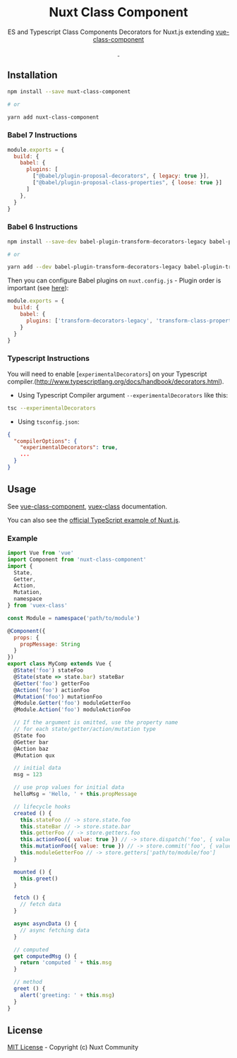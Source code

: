 <h1 align="center">Nuxt Class Component</h1>
<p align="center">ES and Typescript Class Components Decorators for Nuxt.js extending <a href="https://github.com/vuejs/vue-class-component">vue-class-component</a></p>
<p align="center">
<a href="https://david-dm.org/nuxt-community/nuxt-class-component">
    <img alt="" src="https://david-dm.org/nuxt-community/nuxt-class-component/status.svg?style=flat-square">
</a>
<br>
<a href="https://npmjs.com/package/nuxt-class-component">
    <img alt="" src="https://img.shields.io/npm/v/nuxt-class-component/latest.svg?style=flat-square">
</a>
<a href="https://npmjs.com/package/nuxt-class-component">
    <img alt="" src="https://img.shields.io/npm/dt/nuxt-class-component.svg?style=flat-square">
</a>
</p>


## Installation

```bash
npm install --save nuxt-class-component

# or

yarn add nuxt-class-component
```

### Babel 7 Instructions
```js
module.exports = {
  build: {
    babel: {
      plugins: [
        ["@babel/plugin-proposal-decorators", { legacy: true }],
        ["@babel/plugin-proposal-class-properties", { loose: true }]
      ]
    },
  }
}
```   
### Babel 6 Instructions

```bash
npm install --save-dev babel-plugin-transform-decorators-legacy babel-plugin-transform-class-properties

# or

yarn add --dev babel-plugin-transform-decorators-legacy babel-plugin-transform-class-properties
```

Then you can configure Babel plugins on `nuxt.config.js` - Plugin order is important (see [here](https://github.com/loganfsmyth/babel-plugin-transform-decorators-legacy#note-order-of-plugins-matters)):

```js
module.exports = {
  build: {
    babel: {
      plugins: ['transform-decorators-legacy', 'transform-class-properties']
    }
  }
}

```

### Typescript Instructions

You will need to enable [`experimentalDecorators`] on your Typescript compiler.(http://www.typescriptlang.org/docs/handbook/decorators.html).

- Using Typescript Compiler argument `--experimentalDecorators` like this:
```bash
tsc --experimentalDecorators
```

- Using `tsconfig.json`:
```json
{
  "compilerOptions": {
    "experimentalDecorators": true,
    ...
  }
}
```

## Usage

See [vue-class-component](https://github.com/vuejs/vue-class-component), [vuex-class](https://github.com/vuejs/vuex) documentation.

You can also see the [official TypeScript example of Nuxt.js](https://github.com/nuxt/nuxt.js/tree/dev/examples/typescript).

### Example

```js
import Vue from 'vue'
import Component from 'nuxt-class-component'
import {
  State,
  Getter,
  Action,
  Mutation,
  namespace
} from 'vuex-class'

const Module = namespace('path/to/module')

@Component({
  props: {
    propMessage: String
  }
})
export class MyComp extends Vue {
  @State('foo') stateFoo
  @State(state => state.bar) stateBar
  @Getter('foo') getterFoo
  @Action('foo') actionFoo
  @Mutation('foo') mutationFoo
  @Module.Getter('foo') moduleGetterFoo
  @Module.Action('foo') moduleActionFoo

  // If the argument is omitted, use the property name
  // for each state/getter/action/mutation type
  @State foo
  @Getter bar
  @Action baz
  @Mutation qux

  // initial data
  msg = 123

  // use prop values for initial data
  helloMsg = 'Hello, ' + this.propMessage

  // lifecycle hooks
  created () {
    this.stateFoo // -> store.state.foo
    this.stateBar // -> store.state.bar
    this.getterFoo // -> store.getters.foo
    this.actionFoo({ value: true }) // -> store.dispatch('foo', { value: true })
    this.mutationFoo({ value: true }) // -> store.commit('foo', { value: true })
    this.moduleGetterFoo // -> store.getters['path/to/module/foo']
  }

  mounted () {
    this.greet()
  }

  fetch () {
    // fetch data
  }

  async asyncData () {
    // async fetching data
  }

  // computed
  get computedMsg () {
    return 'computed ' + this.msg
  }

  // method
  greet () {
    alert('greeting: ' + this.msg)
  }
}
```


## License

[MIT License](./LICENSE) - Copyright (c) Nuxt Community

